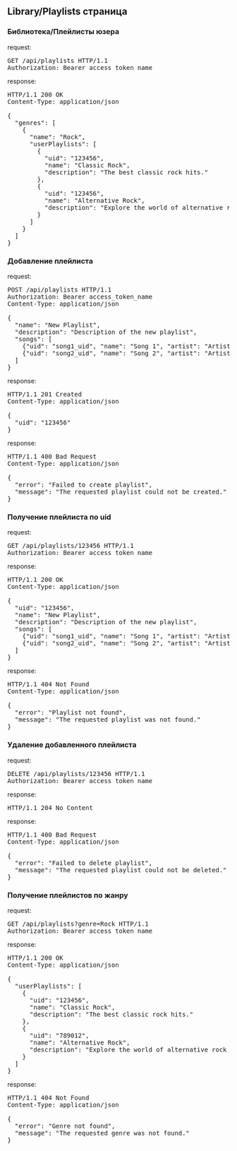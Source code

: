 <h2>Library/Playlists страница</h2>
<h3>Библиотека/Плейлисты юзера</h3>
<p>request:</p>
<pre>
GET /api/playlists HTTP/1.1
Authorization: Bearer access_token_name
</pre>
<p>response:</p>
<pre>
HTTP/1.1 200 OK
Content-Type: application/json<br>
{
  "genres": [
    {
      "name": "Rock",
      "userPlaylists": [
        {
          "uid": "123456",
          "name": "Classic Rock",
          "description": "The best classic rock hits."
        },
        {
          "uid": "123456",
          "name": "Alternative Rock",
          "description": "Explore the world of alternative rock music."
        }
      ]
    }
  ]
}
</pre>

<h3>Добавление плейлиста</h3>
<p>request:</p>
<pre>
POST /api/playlists HTTP/1.1
Authorization: Bearer access_token_name
Content-Type: application/json<br>
{
  "name": "New Playlist",
  "description": "Description of the new playlist",
  "songs": [
    {"uid": "song1_uid", "name": "Song 1", "artist": "Artist 1"},
    {"uid": "song2_uid", "name": "Song 2", "artist": "Artist 2"}
  ]
}
</pre>
<p>response:</p>
<pre>
HTTP/1.1 201 Created
Content-Type: application/json<br>
{
  "uid": "123456"
}
</pre>
<p>response:</p>
<pre>
HTTP/1.1 400 Bad Request
Content-Type: application/json<br>
{
  "error": "Failed to create playlist",
  "message": "The requested playlist could not be created."
}
</pre>

<h3>Получение плейлиста по uid</h3>
<p>request:</p>
<pre>
GET /api/playlists/123456 HTTP/1.1
Authorization: Bearer access_token_name
</pre>
<p>response:</p>
<pre>
HTTP/1.1 200 OK
Content-Type: application/json<br>
{
  "uid": "123456",
  "name": "New Playlist",
  "description": "Description of the new playlist",
  "songs": [
    {"uid": "song1_uid", "name": "Song 1", "artist": "Artist 1"},
    {"uid": "song2_uid", "name": "Song 2", "artist": "Artist 2"}
  ]
}
</pre>
<p>response:</p>
<pre>
HTTP/1.1 404 Not Found
Content-Type: application/json<br>
{
  "error": "Playlist not found",
  "message": "The requested playlist was not found."
}
</pre>

<h3>Удаление добавленного плейлиста</h3>
<p>request:</p>
<pre>
DELETE /api/playlists/123456 HTTP/1.1
Authorization: Bearer access_token_name
</pre>
<p>response:</p>
<pre>
HTTP/1.1 204 No Content
</pre>
<p>response:</p>
<pre>
HTTP/1.1 400 Bad Request
Content-Type: application/json<br>
{
  "error": "Failed to delete playlist",
  "message": "The requested playlist could not be deleted."
}
</pre>

<h3>Получение плейлистов по жанру</h3>
<p>request:</p>
<pre>
GET /api/playlists?genre=Rock HTTP/1.1
Authorization: Bearer access_token_name
</pre>
<p>response:</p>
<pre>
HTTP/1.1 200 OK
Content-Type: application/json<br>
{
  "userPlaylists": [
    {
      "uid": "123456",
      "name": "Classic Rock",
      "description": "The best classic rock hits."
    },
    {
      "uid": "789012",
      "name": "Alternative Rock",
      "description": "Explore the world of alternative rock music."
    }
  ]
}
</pre>
<p>response:</p>
<pre>
HTTP/1.1 404 Not Found
Content-Type: application/json<br>
{
  "error": "Genre not found",
  "message": "The requested genre was not found."
}
</pre>
